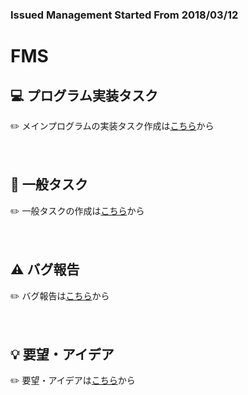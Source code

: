 ### Issued Management Started From 2018/03/12

# FMS

## :computer: プログラム実装タスク
:pencil2: メインプログラムの実装タスク作成は[こちら][pgrep]から

　  
## :memo: 一般タスク
:pencil2: 一般タスクの作成は[こちら][taskrep]から

　  
## :warning: バグ報告
:pencil2: バグ報告は[こちら][bugrep]から

　  
## :bulb:  要望・アイデア
:pencil2: 要望・アイデアは[こちら][idearep]から


　  

[pgrep]: https://github.com/jms-web/FMS/issues/new?labels=task&title=%5BPG%5D&body=%23%23%20%E6%A6%82%E8%A6%81%0A%0A%23%23%20%E5%AF%BE%E8%B1%A1%E3%83%97%E3%83%AD%E3%82%B8%E3%82%A7%E3%82%AF%E3%83%88.%E3%82%AF%E3%83%A9%E3%82%B9%0AXXXApp.XXX_XXXX%0A%0A%23%23%20%E3%82%BF%E3%82%B9%E3%82%AF%0A-%20%5B%20%5D%20%E7%94%BB%E9%9D%A2%E4%BD%9C%E6%88%90(%E3%82%B3%E3%83%B3%E3%83%88%E3%83%AD%E3%83%BC%E3%83%AB%E9%85%8D%E7%BD%AE)%0A-%20%5B%20%5D%20%E3%82%BD%E3%83%BC%E3%82%B9%E3%82%B3%E3%83%BC%E3%83%89%E4%B8%AD%E3%81%AB%E4%BB%95%E6%A7%98%E6%9B%B8%E7%95%AA%E5%8F%B7%E8%A8%98%E5%85%A5%0A-%20%5B%20%5D%20%E5%87%A6%E7%90%86%E5%AE%9F%E8%A3%85%0A-%20%5B%20%5D%20%E3%83%86%E3%82%B9%E3%83%88%E4%BB%95%E6%A7%98%E6%9B%B8%E4%BD%9C%E6%88%90%0A-%20%5B%20%5D%20%E5%8D%98%E4%BD%93%E3%83%86%E3%82%B9%E3%83%88 "プログラム実装"
[taskrep]: https://github.com/jms-web/FMS/issues/new?title=%5B%E3%82%BF%E3%82%B9%E3%82%AF%5D&body=%23%23%20%E6%A6%82%E8%A6%81%0A%0A%23%23%20%E7%9B%AE%E7%9A%84%0A%0A%23%23%20%E5%AF%BE%E8%B1%A1%E3%83%97%E3%83%AD%E3%82%B8%E3%82%A7%E3%82%AF%E3%83%88.%E3%82%AF%E3%83%A9%E3%82%B9%0A%0A%23%23%20%E3%82%BF%E3%82%B9%E3%82%AF%0A-%20%5B%20%5D%20%E7%B4%B0%E3%81%8B%E3%81%84%E3%82%BF%E3%82%B9%E3%82%AF%E3%81%AB%E5%88%86%E8%A7%A3%E3%81%A7%E3%81%8D%E3%81%A6%E3%81%84%E3%82%8B%E3%81%AA%E3%82%89%E6%9B%B8%E3%81%8D%E5%87%BA%E3%81%99 "一般タスク"
[bugrep]: https://github.com/jms-web/FMS/issues/new?labels=bug&title=%5B%E3%83%90%E3%82%B0%5D&body=%3C!--%20%E3%83%90%E3%82%B0%E3%81%AE%E7%B7%8A%E6%80%A5%E5%BA%A6%E3%83%BB%E9%9B%A3%E5%BA%A6%E3%83%BB%E5%BD%B1%E9%9F%BF%E7%AF%84%E5%9B%B2%E3%81%AB%E5%BF%9C%E3%81%98%E3%81%A6%E3%80%81%E8%A6%8F%E5%AE%9A%E3%81%AEbug(%E6%9C%AA%E5%88%86%E9%A1%9E)%E3%83%A9%E3%83%99%E3%83%AB%E3%82%92%20bug%3ACritical%20or%20bug%3ALowPriority%E3%81%AB%E8%B2%BC%E3%82%8A%E3%81%AA%E3%81%8A%E3%81%97%E3%81%A6%E4%B8%8B%E3%81%95%E3%81%84%E3%80%82%20--%3E%0A%23%23%20%E6%A6%82%E8%A6%81%0A%0A%23%23%20%E5%86%8D%E7%8F%BE%E6%89%8B%E9%A0%86%0A%0A%23%23%20%E4%BF%AE%E6%AD%A3%E3%81%97%E3%81%AA%E3%81%84%E3%81%A8%E3%81%A9%E3%81%86%E5%9B%B0%E3%82%8B%E3%81%8B%0A%0A%23%23%20%E5%8E%9F%E5%9B%A0(%E4%B8%BB%E3%81%AB%E5%AE%9F%E8%A3%85%E6%8B%85%E5%BD%93%E8%80%85%E3%81%8C%E8%A8%98%E5%85%A5)%0A%0A%23%23%20%E4%BF%AE%E6%AD%A3%E6%A1%88(%E4%B8%BB%E3%81%AB%E5%AE%9F%E8%A3%85%E6%8B%85%E5%BD%93%E8%80%85%E3%81%8C%E8%A8%98%E5%85%A5)%0A%0A%23%23%20%E5%8F%82%E8%80%83%E8%B3%87%E6%96%99(%E3%82%B9%E3%82%AF%E3%83%AA%E3%83%BC%E3%83%B3%E3%82%B7%E3%83%A7%E3%83%83%E3%83%88%E7%AD%89)%0A "バグ報告"
[idearep]: https://github.com/jms-web/FMS/issues/new?labels=機能改善%20-%20enhancement&title=%5B%E8%A6%81%E6%9C%9B%5D&body=%23%20%E6%A6%82%E8%A6%81%0A%0A%23%20%E7%9B%AE%E7%9A%84%0A%0A%23%20%E6%8F%90%E6%A1%88%E5%86%85%E5%AE%B9%0A%0A%23%20%E3%82%BF%E3%82%B9%E3%82%AF "要望"
